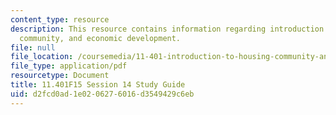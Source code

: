 ```yaml
---
content_type: resource
description: This resource contains information regarding introduction to housing,
  community, and economic development.
file: null
file_location: /coursemedia/11-401-introduction-to-housing-community-and-economic-development-fall-2015/d2fcd0ad1e0206276016d3549429c6eb_MIT11_401F15_Session14.pdf
file_type: application/pdf
resourcetype: Document
title: 11.401F15 Session 14 Study Guide
uid: d2fcd0ad-1e02-0627-6016-d3549429c6eb
---
```

